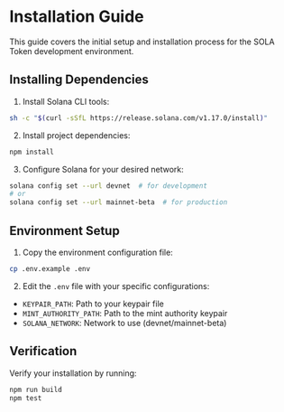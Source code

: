 # Installation Guide

This guide covers the initial setup and installation process for the SOLA Token development environment.

## Installing Dependencies

1. Install Solana CLI tools:
```bash
sh -c "$(curl -sSfL https://release.solana.com/v1.17.0/install)"
```

2. Install project dependencies:
```bash
npm install
```

3. Configure Solana for your desired network:
```bash
solana config set --url devnet  # for development
# or
solana config set --url mainnet-beta  # for production
```

## Environment Setup

1. Copy the environment configuration file:
```bash
cp .env.example .env
```

2. Edit the `.env` file with your specific configurations:
- `KEYPAIR_PATH`: Path to your keypair file
- `MINT_AUTHORITY_PATH`: Path to the mint authority keypair
- `SOLANA_NETWORK`: Network to use (devnet/mainnet-beta)

## Verification

Verify your installation by running:
```bash
npm run build
npm test
``` 